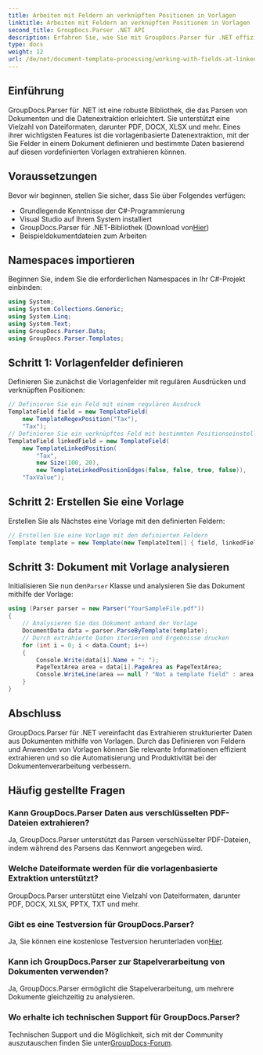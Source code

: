 ```yaml
---
title: Arbeiten mit Feldern an verknüpften Positionen in Vorlagen
linktitle: Arbeiten mit Feldern an verknüpften Positionen in Vorlagen
second_title: GroupDocs.Parser .NET API
description: Erfahren Sie, wie Sie mit GroupDocs.Parser für .NET effizient Daten aus Dokumenten extrahieren. Schritt-für-Schritt-Anleitung mit Codebeispielen.
type: docs
weight: 12
url: /de/net/document-template-processing/working-with-fields-at-linked-positions-in-templates/
---
```

## Einführung
GroupDocs.Parser für .NET ist eine robuste Bibliothek, die das Parsen von Dokumenten und die Datenextraktion erleichtert. Sie unterstützt eine Vielzahl von Dateiformaten, darunter PDF, DOCX, XLSX und mehr. Eines ihrer wichtigsten Features ist die vorlagenbasierte Datenextraktion, mit der Sie Felder in einem Dokument definieren und bestimmte Daten basierend auf diesen vordefinierten Vorlagen extrahieren können.
## Voraussetzungen
Bevor wir beginnen, stellen Sie sicher, dass Sie über Folgendes verfügen:
- Grundlegende Kenntnisse der C#-Programmierung
- Visual Studio auf Ihrem System installiert
-  GroupDocs.Parser für .NET-Bibliothek (Download von[Hier](https://releases.groupdocs.com/parser/net/))
- Beispieldokumentdateien zum Arbeiten

## Namespaces importieren
Beginnen Sie, indem Sie die erforderlichen Namespaces in Ihr C#-Projekt einbinden:
```csharp
using System;
using System.Collections.Generic;
using System.Linq;
using System.Text;
using GroupDocs.Parser.Data;
using GroupDocs.Parser.Templates;
```
## Schritt 1: Vorlagenfelder definieren
Definieren Sie zunächst die Vorlagenfelder mit regulären Ausdrücken und verknüpften Positionen:
```csharp
// Definieren Sie ein Feld mit einem regulären Ausdruck
TemplateField field = new TemplateField(
    new TemplateRegexPosition("Tax"),
    "Tax");
// Definieren Sie ein verknüpftes Feld mit bestimmten Positionseinstellungen
TemplateField linkedField = new TemplateField(
    new TemplateLinkedPosition(
        "Tax",
        new Size(100, 20),
        new TemplateLinkedPositionEdges(false, false, true, false)),
    "TaxValue");
```
## Schritt 2: Erstellen Sie eine Vorlage
Erstellen Sie als Nächstes eine Vorlage mit den definierten Feldern:
```csharp
// Erstellen Sie eine Vorlage mit den definierten Feldern
Template template = new Template(new TemplateItem[] { field, linkedField });
```
## Schritt 3: Dokument mit Vorlage analysieren
 Initialisieren Sie nun den`Parser` Klasse und analysieren Sie das Dokument mithilfe der Vorlage:
```csharp
using (Parser parser = new Parser("YourSampleFile.pdf"))
{
    // Analysieren Sie das Dokument anhand der Vorlage
    DocumentData data = parser.ParseByTemplate(template);
    // Durch extrahierte Daten iterieren und Ergebnisse drucken
    for (int i = 0; i < data.Count; i++)
    {
        Console.Write(data[i].Name + ": ");
        PageTextArea area = data[i].PageArea as PageTextArea;
        Console.WriteLine(area == null ? "Not a template field" : area.Text);
    }
}
```

## Abschluss
GroupDocs.Parser für .NET vereinfacht das Extrahieren strukturierter Daten aus Dokumenten mithilfe von Vorlagen. Durch das Definieren von Feldern und Anwenden von Vorlagen können Sie relevante Informationen effizient extrahieren und so die Automatisierung und Produktivität bei der Dokumentenverarbeitung verbessern.

## Häufig gestellte Fragen
### Kann GroupDocs.Parser Daten aus verschlüsselten PDF-Dateien extrahieren?
Ja, GroupDocs.Parser unterstützt das Parsen verschlüsselter PDF-Dateien, indem während des Parsens das Kennwort angegeben wird.
### Welche Dateiformate werden für die vorlagenbasierte Extraktion unterstützt?
GroupDocs.Parser unterstützt eine Vielzahl von Dateiformaten, darunter PDF, DOCX, XLSX, PPTX, TXT und mehr.
### Gibt es eine Testversion für GroupDocs.Parser?
 Ja, Sie können eine kostenlose Testversion herunterladen von[Hier](https://releases.groupdocs.com/).
### Kann ich GroupDocs.Parser zur Stapelverarbeitung von Dokumenten verwenden?
Ja, GroupDocs.Parser ermöglicht die Stapelverarbeitung, um mehrere Dokumente gleichzeitig zu analysieren.
### Wo erhalte ich technischen Support für GroupDocs.Parser?
 Technischen Support und die Möglichkeit, sich mit der Community auszutauschen finden Sie unter[GroupDocs-Forum](https://forum.groupdocs.com/c/parser/17).